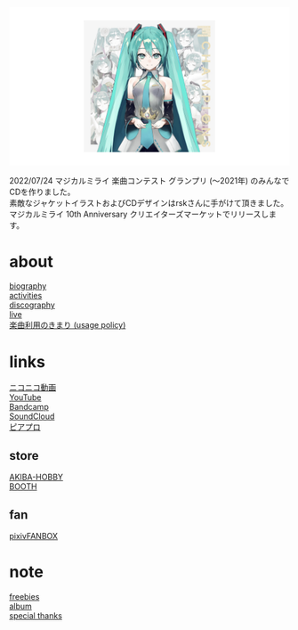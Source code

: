 <p class="cover-image">
  <img src="images/top.jpeg" alt="top" />
</p>

2022/07/24 マジカルミライ 楽曲コンテスト グランプリ (〜2021年) のみんなでCDを作りました。  
素敵なジャケットイラストおよびCDデザインはrskさんに手がけて頂きました。  
マジカルミライ 10th Anniversary クリエイターズマーケットでリリースします。

# about

[biography](/biography)<br />
[activities](/activities)<br />
[discography](/discography)<br />
[live](/live)<br />
[楽曲利用のきまり (usage policy)](/usage_policy)

# links

[ニコニコ動画](http://www.nicovideo.jp/mylist/10180194)<br />
[YouTube](https://youtube.com/user/keisei1092)<br />
[Bandcamp](https://https://miraitoarumachi.bandcamp.com)<br />
[SoundCloud](https://soundcloud.com/keisei_1092)<br />
[ピアプロ](https://piapro.jp/keisei_1092)

## store

[AKIBA-HOBBY](https://ec.akbh.jp/products/list.php?maker_id=102)<br />
[BOOTH](https://miraitoarumachi.booth.pm)

## fan

[pixivFANBOX](https://www.pixiv.net/fanbox/creator/604687)

# note

[freebies](/freebies)<br />
[album](/album)<br />
[special thanks](/special_thanks)
